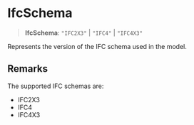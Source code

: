 # IfcSchema

> **IfcSchema**: `"IFC2X3"` \| `"IFC4"` \| `"IFC4X3"`

Represents the version of the IFC schema used in the model.

## Remarks

The supported IFC schemas are:
- IFC2X3
- IFC4
- IFC4X3
